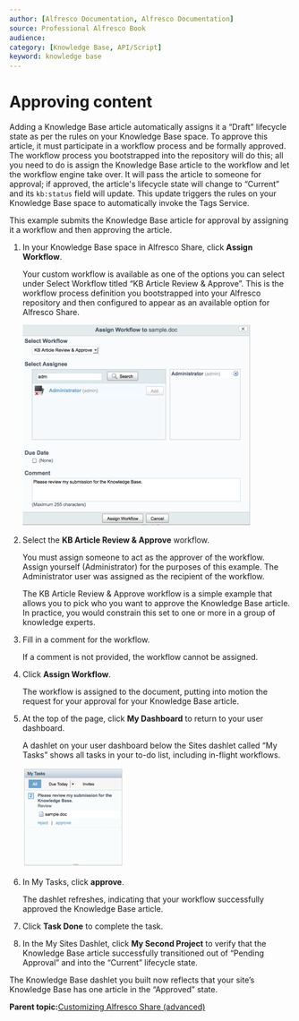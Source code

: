 ```yaml
---
author: [Alfresco Documentation, Alfresco Documentation]
source: Professional Alfresco Book
audience: 
category: [Knowledge Base, API/Script]
keyword: knowledge base
---
```


# Approving content

Adding a Knowledge Base article automatically assigns it a “Draft” lifecycle state as per the rules on your Knowledge Base space. To approve this article, it must participate in a workflow process and be formally approved. The workflow process you bootstrapped into the repository will do this; all you need to do is assign the Knowledge Base article to the workflow and let the workflow engine take over. It will pass the article to someone for approval; if approved, the article's lifecycle state will change to “Current” and its `kb:status` field will update. This update triggers the rules on your Knowledge Base space to automatically invoke the Tags Service.

This example submits the Knowledge Base article for approval by assigning it a workflow and then approving the article.

1.  In your Knowledge Base space in Alfresco Share, click **Assign Workflow**.

    Your custom workflow is available as one of the options you can select under Select Workflow titled “KB Article Review & Approve”. This is the workflow process definition you bootstrapped into your Alfresco repository and then configured to appear as an available option for Alfresco Share.

    ![](../images/kb-workflow-assign.png)

2.  Select the **KB Article Review & Approve** workflow.

    You must assign someone to act as the approver of the workflow. Assign yourself \(Administrator\) for the purposes of this example. The Administrator user was assigned as the recipient of the workflow.

    The KB Article Review & Approve workflow is a simple example that allows you to pick who you want to approve the Knowledge Base article. In practice, you would constrain this set to one or more in a group of knowledge experts.

3.  Fill in a comment for the workflow.

    If a comment is not provided, the workflow cannot be assigned.

4.  Click **Assign Workflow**.

    The workflow is assigned to the document, putting into motion the request for your approval for your Knowledge Base article.

5.  At the top of the page, click **My Dashboard** to return to your user dashboard.

    A dashlet on your user dashboard below the Sites dashlet called “My Tasks” shows all tasks in your to-do list, including in-flight workflows.

    ![](../images/kb-mytasks.png)

6.  In My Tasks, click **approve**.

    The dashlet refreshes, indicating that your workflow successfully approved the Knowledge Base article.

7.  Click **Task Done** to complete the task.

8.  In the My Sites Dashlet, click **My Second Project** to verify that the Knowledge Base article successfully transitioned out of “Pending Approval” and into the “Current” lifecycle state.


The Knowledge Base dashlet you built now reflects that your site’s Knowledge Base has one article in the “Approved” state.

**Parent topic:**[Customizing Alfresco Share \(advanced\)](../concepts/kb-share-customize-adv.md)


